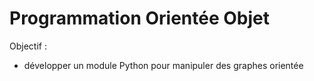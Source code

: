 # Programmation Orientée Objet

Objectif :

- développer un module Python pour manipuler des graphes orientée

## 

